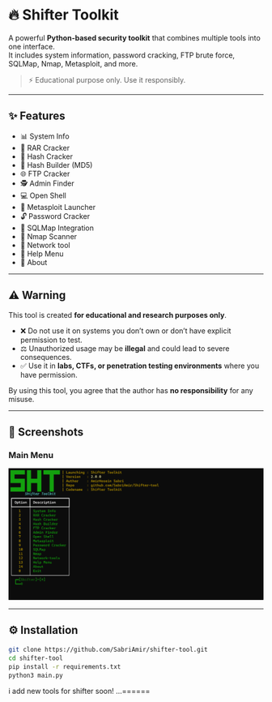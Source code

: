 # 🔥 Shifter Toolkit

A powerful **Python-based security toolkit** that combines multiple tools into one interface.  
It includes system information, password cracking, FTP brute force, SQLMap, Nmap, Metasploit, and more.  

> ⚡ Educational purpose only. Use it responsibly.

---

## ✨ Features
- 📊 System Info
- 📂 RAR Cracker
- 🔑 Hash Cracker
- 🔐 Hash Builder (MD5)
- 🌐 FTP Cracker
- 🕵️ Admin Finder
- 💻 Open Shell
- 🎯 Metasploit Launcher
- 🔓 Password Cracker
- 💉 SQLMap Integration
- 📡 Nmap Scanner
- 🚀 Network tool
- 📖 Help Menu
- 👤 About

---

## ⚠️ Warning

This tool is created **for educational and research purposes only**.  
- ❌ Do not use it on systems you don’t own or don’t have explicit permission to test.  
- ⚖️ Unauthorized usage may be **illegal** and could lead to severe consequences.  
- ✅ Use it in **labs, CTFs, or penetration testing environments** where you have permission.  

By using this tool, you agree that the author has **no responsibility** for any misuse.

---

## 📸 Screenshots

### Main Menu
![Main Menu](screenshots/main-menu.png)

---

## ⚙️ Installation

```bash
git clone https://github.com/SabriAmir/shifter-tool.git
cd shifter-tool
pip install -r requirements.txt
python3 main.py
```
i add new tools for shifter soon! ...======
